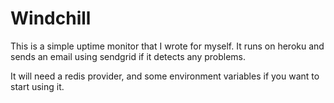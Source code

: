# Windchill
This is a simple uptime monitor that I wrote for myself. It runs on heroku and sends an email using sendgrid if it detects any problems.

It will need a redis provider, and some environment variables if you want to start using it.
